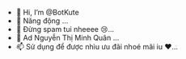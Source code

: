 - 👋 Hi, I’m @BotKute
- 👀 Năng động ...
- 🌱 Đừng spam tui nheeee 😢...
- 💞️ Ad Nguyễn Thị Minh Quân ...
- 📫 Sử dụng để được nhìu ưu đãi nhoé mãi iu ❤️...

<!---
BotKute/BotKute is a ✨ special ✨ repository because its `README.md` (this file) appears on your GitHub profile.
You can click the Preview link to take a look at your changes.
--->

